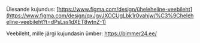 Ülesande kujundus: [https://www.figma.com/design/üheleheline-veebileht](https://www.figma.com/design/qxJgvJXOCUgLbk1r0vahjw/%C3%9Cheleheline-veebileht?t=dPsLss1dXET8wtnZ-1)

Veebileht, mille järgi kujundasin ümber: https://bimmer24.ee/